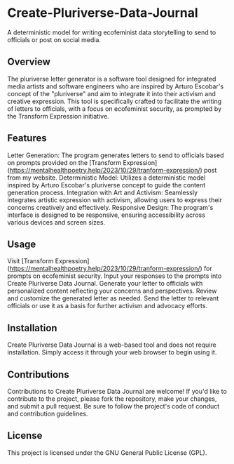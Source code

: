 # Create-Pluriverse-Data-Journal
A deterministic model for writing ecofeminist data storytelling to send to officials or post on social media.

## Overview
The pluriverse letter generator is a software tool designed for integrated media artists and software engineers who are inspired by Arturo Escobar's concept of the "pluriverse" and aim to integrate it into their activism and creative expression. This tool is specifically crafted to facilitate the writing of letters to officials, with a focus on ecofeminist security, as prompted by the Transform Expression initiative.

## Features
Letter Generation: The program generates letters to send to officials based on prompts provided on the [Transform Expression] (https://mentalhealthpoetry.help/2023/10/29/tranform-expression/) post from my website.
Deterministic Model: Utilizes a deterministic model inspired by Arturo Escobar's pluriverse concept to guide the content generation process.
Integration with Art and Activism: Seamlessly integrates artistic expression with activism, allowing users to express their concerns creatively and effectively.
Responsive Design: The program's interface is designed to be responsive, ensuring accessibility across various devices and screen sizes.

## Usage
Visit [Transform Expression] (https://mentalhealthpoetry.help/2023/10/29/tranform-expression/) for prompts on ecofeminist security.
Input your responses to the prompts into Create Pluriverse Data Journal.
Generate your letter to officials with personalized content reflecting your concerns and perspectives.
Review and customize the generated letter as needed.
Send the letter to relevant officials or use it as a basis for further activism and advocacy efforts.

## Installation
Create Pluriverse Data Journal is a web-based tool and does not require installation. Simply access it through your web browser to begin using it.

## Contributions
Contributions to Create Pluriverse Data Journal are welcome! If you'd like to contribute to the project, please fork the repository, make your changes, and submit a pull request. Be sure to follow the project's code of conduct and contribution guidelines.

## License
This project is licensed under the GNU General Public License (GPL).


